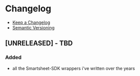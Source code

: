 # Changelog
* [Keep a Changelog](http://keepachangelog.com/en/1.0.0/)
* [Semantic Versioning](http://semver.org/spec/v2.0.0.html)

## [UNRELEASED] - TBD
### Added
- all the Smartsheet-SDK wrappers i've written over the years
